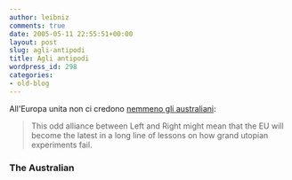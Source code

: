 ```yaml
---
author: leibniz
comments: true
date: 2005-05-11 22:55:51+00:00
layout: post
slug: agli-antipodi
title: Agli antipodi
wordpress_id: 298
categories:
- old-blog
---
```


All'Europa unita non ci credono [nemmeno gli australiani](http://www.theaustralian.news.com.au/common/story_page/0,5744,15243137%255E32522,00.html):  


> This odd alliance between Left and Right might
mean that the EU will become the latest in a long line of lessons on
how grand utopian experiments fail.

### The Australian
